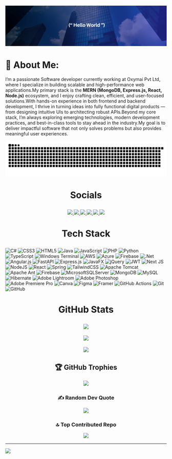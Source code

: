 <p align="center">
  <span style="display:block;margin:0 auto;"></span>
  <img src="./asests/Blue Geometric Technology General Professional LinkedIn Banner (1).png" />
</p>


# 💫 About Me:
I’m a passionate Software developer currently working at Oxymai Pvt Ltd, where I specialize in building scalable and high-performance web applications.My primary stack is the <b>MERN (MongoDB, Express.js, React, Node.js)</b> ecosystem, and I enjoy crafting clean, efficient, and user-focused solutions.With hands-on experience in both frontend and backend development, I thrive in turning ideas into fully functional digital products — from designing intuitive UIs to architecting robust APIs.Beyond my core stack, I’m always exploring emerging technologies, modern development practices, and best-in-class tools to stay ahead in the industry.My goal is to deliver impactful software that not only solves problems but also provides meaningful user experiences.

<p align="center">
  <img src="https://github.com/bhanuka99x/bhanuka99x/blob/output/github-snake-dark.svg" alt="snake gif" />
</p>


# <p align="center">Socials
</p>
<p align="center">
  <a href="https://discord.gg/wh4ceqB5Dy">
    <img src="https://img.shields.io/badge/Discord-%237289DA.svg?logo=discord&logoColor=white" />
  </a>
  <a href="https://facebook.com/bhanuka99x">
    <img src="https://img.shields.io/badge/Facebook-%231877F2.svg?logo=Facebook&logoColor=white" />
  </a>
  <a href="https://instagram.com/bhanuka99x">
    <img src="https://img.shields.io/badge/Instagram-%23E4405F.svg?logo=Instagram&logoColor=white" />
  </a>
  <a href="https://linkedin.com/in/bhanuka99x">
    <img src="https://img.shields.io/badge/LinkedIn-%230077B5.svg?logo=linkedin&logoColor=white" />
  </a>
  <a href="https://tiktok.com/@bhanuka99x">
    <img src="https://img.shields.io/badge/TikTok-%23000000.svg?logo=TikTok&logoColor=white" />
  </a>
  <a href="mailto:bhanukagihan4@gmail.com">
    <img src="https://img.shields.io/badge/Email-D14836?logo=gmail&logoColor=white" />
  </a>
</p>



# <p align="center">Tech Stack </p>
![C#](https://img.shields.io/badge/c%23-%23239120.svg?style=for-the-badge&logo=csharp&logoColor=white) ![CSS3](https://img.shields.io/badge/css3-%231572B6.svg?style=for-the-badge&logo=css3&logoColor=white) ![HTML5](https://img.shields.io/badge/html5-%23E34F26.svg?style=for-the-badge&logo=html5&logoColor=white) ![Java](https://img.shields.io/badge/java-%23ED8B00.svg?style=for-the-badge&logo=openjdk&logoColor=white) ![JavaScript](https://img.shields.io/badge/javascript-%23323330.svg?style=for-the-badge&logo=javascript&logoColor=%23F7DF1E) ![PHP](https://img.shields.io/badge/php-%23777BB4.svg?style=for-the-badge&logo=php&logoColor=white) ![Python](https://img.shields.io/badge/python-3670A0?style=for-the-badge&logo=python&logoColor=ffdd54) ![TypeScript](https://img.shields.io/badge/typescript-%23007ACC.svg?style=for-the-badge&logo=typescript&logoColor=white) ![Windows Terminal](https://img.shields.io/badge/Windows%20Terminal-%234D4D4D.svg?style=for-the-badge&logo=windows-terminal&logoColor=white) ![AWS](https://img.shields.io/badge/AWS-%23FF9900.svg?style=for-the-badge&logo=amazon-aws&logoColor=white) ![Azure](https://img.shields.io/badge/azure-%230072C6.svg?style=for-the-badge&logo=microsoftazure&logoColor=white) ![Firebase](https://img.shields.io/badge/firebase-%23039BE5.svg?style=for-the-badge&logo=firebase) ![.Net](https://img.shields.io/badge/.NET-5C2D91?style=for-the-badge&logo=.net&logoColor=white) ![Angular.js](https://img.shields.io/badge/angular.js-%23E23237.svg?style=for-the-badge&logo=angularjs&logoColor=white) ![FastAPI](https://img.shields.io/badge/FastAPI-005571?style=for-the-badge&logo=fastapi) ![Express.js](https://img.shields.io/badge/express.js-%23404d59.svg?style=for-the-badge&logo=express&logoColor=%2361DAFB) ![JavaFX](https://img.shields.io/badge/javafx-%23FF0000.svg?style=for-the-badge&logo=javafx&logoColor=white) ![jQuery](https://img.shields.io/badge/jquery-%230769AD.svg?style=for-the-badge&logo=jquery&logoColor=white) ![JWT](https://img.shields.io/badge/JWT-black?style=for-the-badge&logo=JSON%20web%20tokens) ![Next JS](https://img.shields.io/badge/Next-black?style=for-the-badge&logo=next.js&logoColor=white) ![NodeJS](https://img.shields.io/badge/node.js-6DA55F?style=for-the-badge&logo=node.js&logoColor=white) ![React](https://img.shields.io/badge/react-%2320232a.svg?style=for-the-badge&logo=react&logoColor=%2361DAFB) ![Spring](https://img.shields.io/badge/spring-%236DB33F.svg?style=for-the-badge&logo=spring&logoColor=white) ![TailwindCSS](https://img.shields.io/badge/tailwindcss-%2338B2AC.svg?style=for-the-badge&logo=tailwind-css&logoColor=white) ![Apache Tomcat](https://img.shields.io/badge/apache%20tomcat-%23F8DC75.svg?style=for-the-badge&logo=apache-tomcat&logoColor=black) ![Apache Ant](https://img.shields.io/badge/Apache%20Ant-A81C7D?style=for-the-badge&logo=Apache%20Ant&logoColor=white) ![Firebase](https://img.shields.io/badge/firebase-a08021?style=for-the-badge&logo=firebase&logoColor=ffcd34) ![MicrosoftSQLServer](https://img.shields.io/badge/Microsoft%20SQL%20Server-CC2927?style=for-the-badge&logo=microsoft%20sql%20server&logoColor=white) ![MongoDB](https://img.shields.io/badge/MongoDB-%234ea94b.svg?style=for-the-badge&logo=mongodb&logoColor=white) ![MySQL](https://img.shields.io/badge/mysql-4479A1.svg?style=for-the-badge&logo=mysql&logoColor=white) ![Hibernate](https://img.shields.io/badge/Hibernate-59666C?style=for-the-badge&logo=Hibernate&logoColor=white) ![Adobe Lightroom](https://img.shields.io/badge/Adobe%20Lightroom-31A8FF.svg?style=for-the-badge&logo=Adobe%20Lightroom&logoColor=white) ![Adobe Photoshop](https://img.shields.io/badge/adobe%20photoshop-%2331A8FF.svg?style=for-the-badge&logo=adobe%20photoshop&logoColor=white) ![Adobe Premiere Pro](https://img.shields.io/badge/Adobe%20Premiere%20Pro-9999FF.svg?style=for-the-badge&logo=Adobe%20Premiere%20Pro&logoColor=white) ![Canva](https://img.shields.io/badge/Canva-%2300C4CC.svg?style=for-the-badge&logo=Canva&logoColor=white) ![Figma](https://img.shields.io/badge/figma-%23F24E1E.svg?style=for-the-badge&logo=figma&logoColor=white) ![Framer](https://img.shields.io/badge/Framer-black?style=for-the-badge&logo=framer&logoColor=blue) ![GitHub Actions](https://img.shields.io/badge/github%20actions-%232671E5.svg?style=for-the-badge&logo=githubactions&logoColor=white) ![Git](https://img.shields.io/badge/git-%23F05033.svg?style=for-the-badge&logo=git&logoColor=white) ![GitHub](https://img.shields.io/badge/github-%23121011.svg?style=for-the-badge&logo=github&logoColor=white)
# <p align="center">GitHub Stats</p>
<p align="center">
  <img src="https://github-readme-stats.vercel.app/api?username=bhanuka99x&theme=vue-dark&hide_border=true&include_all_commits=true&count_private=true" /><br/><br/>
  <img src="https://nirzak-streak-stats.vercel.app/?user=bhanuka99x&theme=vue-dark&hide_border=true" /><br/><br/>
  <img src="https://github-readme-stats.vercel.app/api/top-langs/?username=bhanuka99x&theme=vue-dark&hide_border=true&include_all_commits=true&count_private=true&layout=compact" />
</p>


## <p align="center">🏆 GitHub Trophies</p>
<p align="center">
  <img src="https://github-profile-trophy.vercel.app/?username=bhanuka99x&theme=radical&no-frame=true&no-bg=true&margin-w=4" />
</p>


### <p align="center">✍️ Random Dev Quote</p>
<p align="center">
  <img src="https://quotes-github-readme.vercel.app/api?type=horizontal&theme=tokyonight" />
</p>


### <p align="center">🔝 Top Contributed Repo</p>
<p align="center">
  <img src="https://github-contributor-stats.vercel.app/api?username=bhanuka99x&limit=5&theme=vue-dark&combine_all_yearly_contributions=true" />
</p>

---
[![](https://visitcount.itsvg.in/api?id=bhanuka99x&icon=0&color=0)](https://visitcount.itsvg.in)

<!-- Proudly created with GPRM ( https://gprm.itsvg.in ) -->
